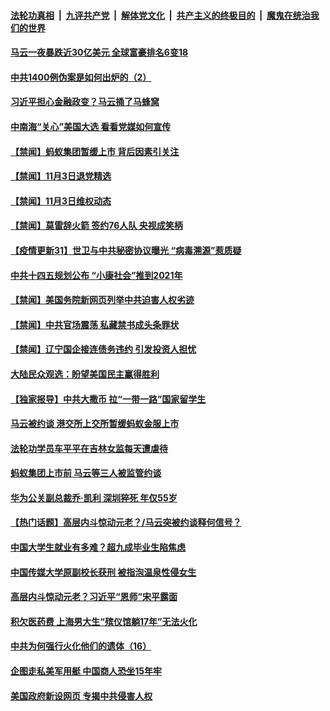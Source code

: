 

####  [法轮功真相](../../../../basic/blob/master/README.md?t=11041502) &nbsp;|&nbsp; [九评共产党](../../../../9ping.md/blob/master/README.md?t=11041502) &nbsp;|&nbsp; [解体党文化](../../../../jtdwh.md/blob/master/README.md?t=11041502)  &nbsp;|&nbsp; [共产主义的终极目的](../../../../gczydzjmd.md/blob/master/README.md?t=11041502) &nbsp;|&nbsp; [魔鬼在统治我们的世界](../../../../mgztzwmdsj.md/blob/master/README.md?t=11041502) 

#### [马云一夜暴跌近30亿美元 全球富豪排名6变18](../pages/prog204/a102978678.md?t=11041502) 

#### [中共1400例伪案是如何出炉的（2）](../pages/prog204/a102978694.md?t=11041502) 

#### [习近平担心金融政变？马云捅了马蜂窝](../pages/prog204/a102978615.md?t=11041502) 

#### [中南海“关心”美国大选 看看党媒如何宣传](../pages/prog204/a102978567.md?t=11041502) 


#### [【禁闻】蚂蚁集团暂缓上市 背后因素引关注](../pages/prog204/a102978386.md?t=11041502) 

#### [【禁闻】11月3日退党精选](../pages/prog204/a102978468.md?t=11041502) 

#### [【禁闻】11月3日维权动态](../pages/prog204/a102978470.md?t=11041502) 

#### [【禁闻】莫雷辞火箭 签约76人队 央视成笑柄](../pages/prog204/a102978461.md?t=11041502) 

#### [【疫情更新31】世卫与中共秘密协议曝光 “病毒溯源”惹质疑](../pages/prog204/a102966143.md?t=11041502) 

#### [中共十四五规划公布 “小康社会”推到2021年](../pages/prog204/a102978374.md?t=11041502) 


#### [【禁闻】美国务院新网页列举中共迫害人权劣迹](../pages/prog204/a102978369.md?t=11041502) 

#### [【禁闻】中共官场震荡 私藏禁书成头条罪状](../pages/prog204/a102978359.md?t=11041502) 

#### [【禁闻】辽宁国企接连债务违约 引发投资人担忧](../pages/prog204/a102978332.md?t=11041502) 

#### [大陆民众观选：盼望美国民主赢得胜利](../pages/prog204/a102978182.md?t=11041502) 

#### [【独家报导】中共大撒币 拉“一带一路”国家留学生](../pages/prog204/a102978166.md?t=11041502) 

#### [马云被约谈 港交所上交所暂缓蚂蚁金服上市](../pages/prog204/a102978131.md?t=11041502) 

#### [法轮功学员车平平在吉林女监每天遭虐待](../pages/prog204/a102978090.md?t=11041502) 

#### [蚂蚁集团上市前 马云等三人被监管约谈](../pages/prog204/a102977963.md?t=11041502) 

#### [华为公关副总裁乔·凯利 深圳猝死 年仅55岁](../pages/prog204/a102977955.md?t=11041502) 

#### [【热门话题】高层内斗惊动元老？/马云突被约谈释何信号？](../pages/prog204/a102977883.md?t=11041502) 

#### [中国大学生就业有多难？超九成毕业生陷焦虑](../pages/prog204/a102977903.md?t=11041502) 

#### [中国传媒大学原副校长获刑 被指泡温泉性侵女生](../pages/prog204/a102977882.md?t=11041502) 

#### [高层内斗惊动元老？习近平“恩师”宋平露面](../pages/prog204/a102977840.md?t=11041502) 

#### [积欠医药费 上海男大生“殡仪馆躺17年”无法火化](../pages/prog204/a102977783.md?t=11041502) 

#### [中共为何强行火化他们的遗体（16）](../pages/prog204/a102977817.md?t=11041502) 

#### [企图走私美军用艇 中国商人恐坐15年牢](../pages/prog204/a102977786.md?t=11041502) 

#### [美国政府新设网页 专揭中共侵害人权](../pages/prog204/a102977785.md?t=11041502) 

